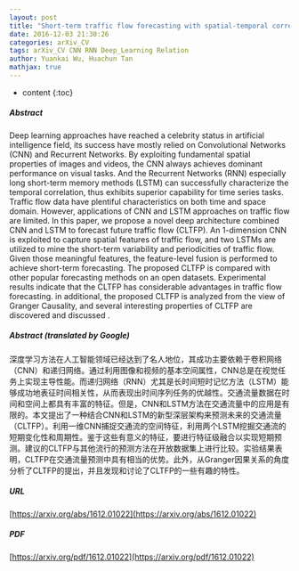 ```yaml
---
layout: post
title: "Short-term traffic flow forecasting with spatial-temporal correlation in a hybrid deep learning framework"
date: 2016-12-03 21:30:26
categories: arXiv_CV
tags: arXiv_CV CNN RNN Deep_Learning Relation
author: Yuankai Wu, Huachun Tan
mathjax: true
---
```


* content
{:toc}

##### Abstract
Deep learning approaches have reached a celebrity status in artificial intelligence field, its success have mostly relied on Convolutional Networks (CNN) and Recurrent Networks. By exploiting fundamental spatial properties of images and videos, the CNN always achieves dominant performance on visual tasks. And the Recurrent Networks (RNN) especially long short-term memory methods (LSTM) can successfully characterize the temporal correlation, thus exhibits superior capability for time series tasks. Traffic flow data have plentiful characteristics on both time and space domain. However, applications of CNN and LSTM approaches on traffic flow are limited. In this paper, we propose a novel deep architecture combined CNN and LSTM to forecast future traffic flow (CLTFP). An 1-dimension CNN is exploited to capture spatial features of traffic flow, and two LSTMs are utilized to mine the short-term variability and periodicities of traffic flow. Given those meaningful features, the feature-level fusion is performed to achieve short-term forecasting. The proposed CLTFP is compared with other popular forecasting methods on an open datasets. Experimental results indicate that the CLTFP has considerable advantages in traffic flow forecasting. in additional, the proposed CLTFP is analyzed from the view of Granger Causality, and several interesting properties of CLTFP are discovered and discussed .

##### Abstract (translated by Google)
深度学习方法在人工智能领域已经达到了名人地位，其成功主要依赖于卷积网络（CNN）和递归网络。通过利用图像和视频的基本空间属性，CNN总是在视觉任务上实现主导性能。而递归网络（RNN）尤其是长时间短时记忆方法（LSTM）能够成功地表征时间相关性，从而表现出时间序列任务的优越性。交通流量数据在时间和空间上都具有丰富的特征。但是，CNN和LSTM方法在交通流量中的应用是有限的。本文提出了一种结合CNN和LSTM的新型深层架构来预测未来的交通流量（CLTFP）。利用一维CNN捕捉交通流的空间特征，利用两个LSTM挖掘交通流的短期变化性和周期性。鉴于这些有意义的特征，要进行特征级融合以实现短期预测。建议的CLTFP与其他流行的预测方法在开放数据集上进行比较。实验结果表明，CLTFP在交通流量预测中具有相当的优势。此外，从Granger因果关系的角度分析了CLTFP的提出，并且发现和讨论了CLTFP的一些有趣的特性。

##### URL
[https://arxiv.org/abs/1612.01022](https://arxiv.org/abs/1612.01022)

##### PDF
[https://arxiv.org/pdf/1612.01022](https://arxiv.org/pdf/1612.01022)

